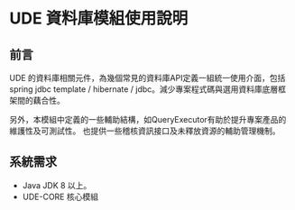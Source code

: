 # UDE 資料庫模組使用說明

## 前言

UDE 的資料庫相關元件，為幾個常見的資料庫API定義一組統一使用介面，包括spring jdbc template / hibernate / jdbc。減少專案程式碼與選用資料庫底層框架間的藕合性。

另外，本模組中定義的一些輔助結構，如QueryExecutor有助於提升專案產品的維護性及可測試性。
也提供一些稽核資訊接口及未釋放資源的輔助管理機制。


## 系統需求

* Java JDK 8 以上。
* UDE-CORE 核心模組



